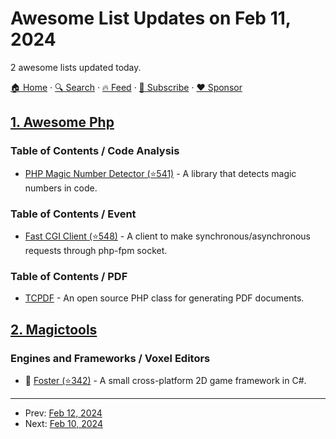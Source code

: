 # Awesome List Updates on Feb 11, 2024

2 awesome lists updated today.

[🏠 Home](/README.md) · [🔍 Search](https://www.trackawesomelist.com/search/) · [🔥 Feed](https://www.trackawesomelist.com/rss.xml) · [📮 Subscribe](https://trackawesomelist.us17.list-manage.com/subscribe?u=d2f0117aa829c83a63ec63c2f&id=36a103854c) · [❤️  Sponsor](https://github.com/sponsors/theowenyoung)



## [1. Awesome Php](/content/ziadoz/awesome-php/README.md)

### Table of Contents / Code Analysis

*   [PHP Magic Number Detector (⭐541)](https://github.com/povils/phpmnd) - A library that detects magic numbers in code.

### Table of Contents / Event

*   [Fast CGI Client (⭐548)](https://github.com/hollodotme/fast-cgi-client) - A client to make synchronous/asynchronous requests through php-fpm socket.

### Table of Contents / PDF

*   [TCPDF](https://tcpdf.org/) - An open source PHP class for generating PDF documents.

## [2. Magictools](/content/ellisonleao/magictools/README.md)

### Engines and Frameworks / Voxel Editors

*   :tada: [Foster (⭐342)](https://github.com/FosterFramework/Foster) - A small cross-platform 2D game framework in C#.

---

- Prev: [Feb 12, 2024](/content/2024/02/12/README.md)
- Next: [Feb 10, 2024](/content/2024/02/10/README.md)